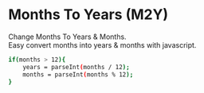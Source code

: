 # Months To Years (M2Y)
Change Months To Years &amp; Months. <br />
Easy convert months into years &amp; months with javascript. <br />
```sh
if(months > 12){
    years = parseInt(months / 12);
    months = parseInt(months % 12);
}
```
